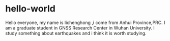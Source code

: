 # hello-world

Hello everyone, my name is lichenghong ,i come from Anhui Province,PRC. I am a graduate student in GNSS Research Center in Wuhan University. I study something about earthquakes and i think it is worth studying.

